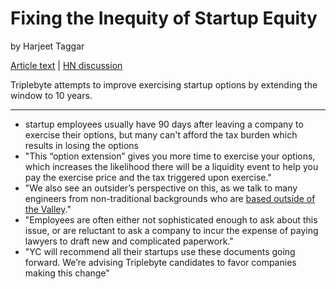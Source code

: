 # Fixing the Inequity of Startup Equity

by Harjeet Taggar

[Article text](https://data.triplebyte.com/fixing-the-inequity-of-startup-equity-469793baad1e) | [HN discussion](https://news.ycombinator.com/item?id=11197510)

Triplebyte attempts to improve exercising startup options by extending the window to 10 years.

---

- startup employees usually have 90 days after leaving a company to exercise their options, but many can't afford the tax burden which results in losing the options
- "This “option extension” gives you more time to exercise your options, which increases the likelihood there will be a liquidity event to help you pay the exercise price and the tax triggered upon exercise."
- "We also see an outsider’s perspective on this, as we talk to many engineers from non-traditional backgrounds who are [based outside of the Valley](http://techcrunch.com/2015/07/21/ycs-technical-recruiting-startup-triplebyte-opens-a-concierge-program-to-fly-candidates-to-silicon-valley-for-interviews/)."
- "Employees are often either not sophisticated enough to ask about this issue, or are reluctant to ask a company to incur the expense of paying lawyers to draft new and complicated paperwork."
- "YC will recommend all their startups use these documents going forward. We’re advising Triplebyte candidates to favor companies making this change"
